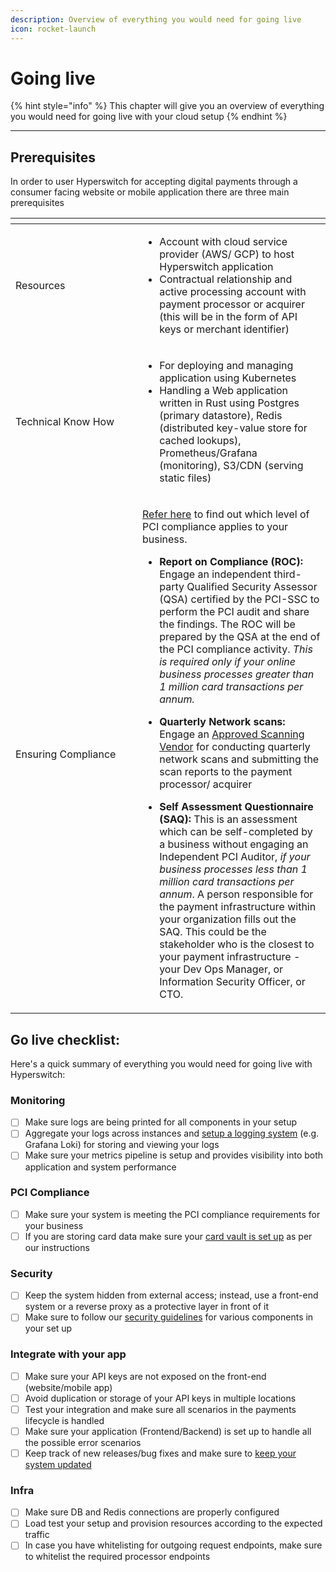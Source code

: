 ```yaml
---
description: Overview of everything you would need for going live
icon: rocket-launch
---
```


# Going live

{% hint style="info" %}
This chapter will give you an overview of everything you would need for going live with your cloud setup&#x20;
{% endhint %}

***

## Prerequisites

In order to user Hyperswitch for accepting digital payments through a consumer facing website or mobile application there are three main prerequisites

<table data-header-hidden><thead><tr><th width="187"></th><th></th></tr></thead><tbody><tr><td>Resources</td><td><ul><li>Account with cloud service provider (AWS/ GCP) to host Hyperswitch application</li><li>Contractual relationship and active processing account with payment processor or acquirer (this will be in the form of API keys or merchant identifier)</li></ul></td></tr><tr><td>Technical Know How</td><td><ul><li>For deploying and managing application using Kubernetes</li><li>Handling a Web application written in Rust using Postgres (primary datastore), Redis (distributed key-value store for cached lookups), Prometheus/Grafana (monitoring), S3/CDN (serving static files)</li></ul></td></tr><tr><td>Ensuring Compliance </td><td><p><a href="pci-compliance/its-no-rocket-science.md">Refer here</a> to find out which level of PCI compliance applies to your business.</p><ul><li><strong>Report on Compliance (ROC):</strong> Engage an independent third-party Qualified Security Assessor (QSA) certified by the PCI-SSC to perform the PCI audit and share the findings. The ROC will be prepared by the QSA at the end of the PCI compliance activity. <em>This is required only if your online business processes greater than 1 million card transactions per annum.</em></li></ul><ul><li><strong>Quarterly Network scans:</strong> Engage an <a href="https://listings.pcisecuritystandards.org/assessors_and_solutions/approved_scanning_vendors">Approved Scanning Vendor</a> for conducting quarterly network scans and submitting the scan reports to the payment processor/ acquirer</li></ul><ul><li><strong>Self Assessment Questionnaire (SAQ):</strong> This is an assessment which can be self-completed by a business without engaging an Independent PCI Auditor, <em>if your business processes less than 1 million card transactions per annum</em>. A person responsible for the payment infrastructure within your organization fills out the SAQ. This could be the stakeholder who is the closest to your payment infrastructure - your Dev Ops Manager, or Information Security Officer, or CTO.</li></ul></td></tr></tbody></table>

## Go live checklist:

Here's a quick summary of everything you would need for going live with Hyperswitch:

### Monitoring

* [ ] Make sure logs are being printed for all components in your setup
* [ ] Aggregate your logs across instances and [setup a logging system](monitoring.md) (e.g. Grafana Loki) for storing and viewing your logs
* [ ] Make sure your metrics pipeline is setup and provides visibility into both application and system performance

### PCI Compliance

* [ ] Make sure your system is meeting the PCI compliance requirements for your business
* [ ] If you are storing card data make sure your [card vault is set up](broken-reference) as per our instructions

### Security

* [ ] Keep the system hidden from external access; instead, use a front-end system or a reverse proxy as a protective layer in front of it
* [ ] Make sure to follow our [security guidelines](security.md) for various components in your set up

### Integrate with your app

* [ ] Make sure your API keys are not exposed on the front-end (website/mobile app)
* [ ] Avoid duplication or storage of your API keys in multiple locations
* [ ] Test your integration and make sure all scenarios in the payments lifecycle is handled
* [ ] Make sure your application (Frontend/Backend) is set up to handle all the possible error scenarios
* [ ] Keep track of new releases/bug fixes and make sure to [keep your system updated](updates.md)

### Infra

* [ ] Make sure DB and Redis connections are properly configured
* [ ] Load test your setup and provision resources according to the expected traffic
* [ ] In case you have whitelisting for outgoing request endpoints, make sure to whitelist the required processor endpoints
